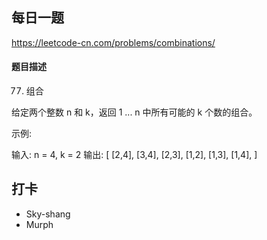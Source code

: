 ## 每日一题
https://leetcode-cn.com/problems/combinations/

#### 题目描述

77. 组合

给定两个整数 n 和 k，返回 1 ... n 中所有可能的 k 个数的组合。

示例:

输入: n = 4, k = 2
输出:
[
  [2,4],
  [3,4],
  [2,3],
  [1,2],
  [1,3],
  [1,4],
]



## 打卡

- Sky-shang
- Murph
